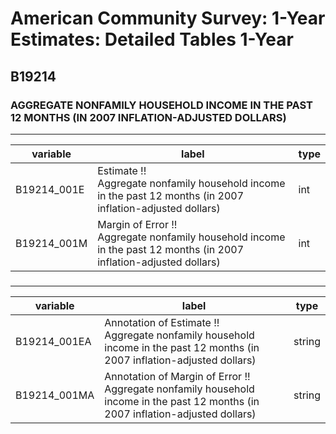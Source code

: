# American Community Survey: 1-Year Estimates: Detailed Tables 1-Year

## B19214

### AGGREGATE NONFAMILY HOUSEHOLD INCOME IN THE PAST 12 MONTHS (IN 2007 INFLATION-ADJUSTED DOLLARS)

___

| variable | label | type |
| ----- | ----- | ----- |
| B19214_001E | Estimate !!<br>Aggregate nonfamily household income in the past 12 months (in 2007 inflation-adjusted dollars) | int |
| B19214_001M | Margin of Error !!<br>Aggregate nonfamily household income in the past 12 months (in 2007 inflation-adjusted dollars) | int |
### 

___

| variable | label | type |
| ----- | ----- | ----- |
| B19214_001EA | Annotation of Estimate !!<br>Aggregate nonfamily household income in the past 12 months (in 2007 inflation-adjusted dollars) | string |
| B19214_001MA | Annotation of Margin of Error !!<br>Aggregate nonfamily household income in the past 12 months (in 2007 inflation-adjusted dollars) | string |

